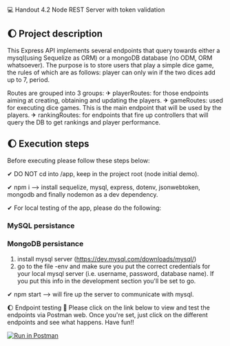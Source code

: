 💻 Handout 4.2 Node REST Server with token validation

## 🌔 Project description
This Express API implements several endpoints that query towards either a mysql(using Sequelize as ORM) or a mongoDB database (no ODM, ORM whatsoever).
The purpose is to store users that play a simple dice game, the rules of which are as follows: player can only win if the two dices add up to 7, period.

Routes are grouped into 3 groups:
✈ playerRoutes: for those endpoints aiming at creating, obtaining and updating the players.
✈ gameRoutes: used for executing dice games. This is the main endpoint that will be used by the players.
✈ rankingRoutes: for endpoints that fire up controllers that will query the DB to get rankings and player performance.

## 🌔 Execution steps
Before executing please follow these steps below:

✔ DO NOT cd into /app, keep in the project root (node initial demo).

✔ npm i --> install sequelize, mysql, express, dotenv, jsonwebtoken, mongodb and finally nodemon as a dev dependency.

✔ For local testing of the app, please do the following:

### MySQL persistance
### MongoDB persistance
1. install mysql server (https://dev.mysql.com/downloads/mysql/)
2. go to the file -env and make sure you put the correct credentials for your local mysql server (i.e. username, password, database name). If you put this info in the development section you'll be set to go.

✔ npm start --> will fire up the server to communicate with mysql.

🌔 Endpoint testing 🚀
Please click on the link below to view and test the endpoints via Postman web.
Once you're set, just click on the different endpoints and see what happens. Have fun!!

[![Run in Postman](https://run.pstmn.io/button.svg)](https://app.getpostman.com/run-collection/25968116-a9919201-a75b-410b-84f3-dc68481519ed?action=collection%2Ffork&collection-url=entityId%3D25968116-a9919201-a75b-410b-84f3-dc68481519ed%26entityType%3Dcollection%26workspaceId%3D57d04225-0c95-4842-86b9-1798df87390b)